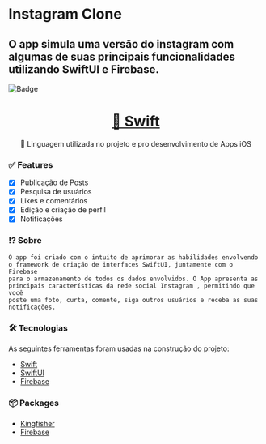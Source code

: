 #  Instagram Clone
## O app simula uma versão do instagram com algumas de suas principais funcionalidades utilizando SwiftUI e Firebase.
![Badge](https://img.shields.io/static/v1?label=Swift&message=5.6.0&color=orange&logo=swift)

<h1 align="center">
    <a href="https://developer.apple.com/swift/">🔗 Swift</a>
</h1>
<p align="center">🚀 Linguagem utilizada no projeto e pro desenvolvimento de Apps iOS</p>

### ✅ Features

- [x] Publicação de Posts
- [x] Pesquisa de usuários
- [x] Likes e comentários
- [x] Edição e criação de perfil
- [x] Notificações

### ⁉️ Sobre

    O app foi criado com o intuito de aprimorar as habilidades envolvendo o framework de criação de interfaces SwiftUI, juntamente com o Firebase 
    para o armazenamento de todos os dados envolvidos. O App apresenta as principais características da rede social Instagram , permitindo que você
    poste uma foto, curta, comente, siga outros usuários e receba as suas notificações.

### 🛠 Tecnologias

As seguintes ferramentas foram usadas na construção do projeto:

- [Swift](https://developer.apple.com/swift/)
- [SwiftUI](https://developer.apple.com/xcode/swiftui/)
- [Firebase](https://firebase.google.com/)

### 📦 Packages
- [Kingfisher](https://github.com/onevcat/Kingfisher)
- [Firebase](https://github.com/firebase/firebase-ios-sdk)
